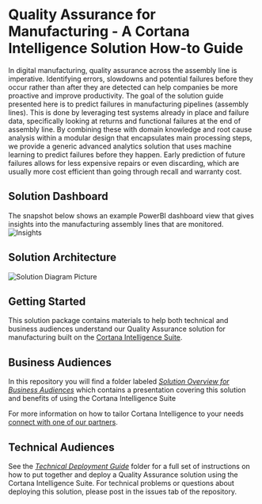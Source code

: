 # Quality Assurance for Manufacturing - A Cortana Intelligence Solution How-to Guide

In digital manufacturing, quality assurance across the assembly line is imperative. Identifying errors, slowdowns and potential failures before they occur rather than after they are detected can help companies be more proactive and improve productivity. The goal of the solution guide presented here is to predict failures in manufacturing pipelines (assembly lines).  This is done by leveraging test systems already in place and failure data, specifically looking at returns and functional failures at the end of assembly line. By combining these with domain knowledge and root cause analysis within a modular design that encapsulates main processing steps, we provide a generic advanced analytics solution that uses machine learning to predict failures before they happen. Early prediction of future failures allows for less expensive repairs or even discarding, which are usually more cost efficient than going through recall and warranty cost.

## Solution Dashboard
The snapshot below shows an example PowerBI dashboard view that gives insights into the manufacturing assembly lines that are monitored.
![Insights](https://cloud.githubusercontent.com/assets/9042064/20732304/23c67ee2-b65c-11e6-969a-0a8f81bf5963.PNG)

## Solution Architecture
![Solution Diagram Picture](https://cloud.githubusercontent.com/assets/16708375/20582452/2f4d4ff2-b1d9-11e6-97a4-105cb8150689.png)

## Getting Started

This solution package contains materials to help both technical and business audiences understand our Quality Assurance solution for manufacturing built on the [Cortana Intelligence Suite](https://www.microsoft.com/en-us/server-cloud/cortana-intelligence-suite/Overview.aspx).

## Business Audiences

In this repository you will find a folder labeled [*Solution Overview for Business Audiences*](https://github.com/Azure/cortana-intelligence-quality-assurance-manufacturing/blob/master/Solution%20Overview%20for%20Business%20Audiences) which contains a  presentation covering this solution and benefits of using the Cortana Intelligence Suite

For more information on how to tailor Cortana Intelligence to your needs [connect with one of our partners](http://aka.ms/CISFindPartner).

## Technical Audiences

See the [*Technical Deployment Guide*](https://github.com/Azure/cortana-intelligence-quality-assurance-manufacturing/tree/master/Technical%20Deployment%20Guide) folder for a full set of instructions on how to put together and deploy a Quality Assurance solution using the Cortana Intelligence Suite. For technical problems or questions about deploying this solution, please post in the issues tab of the repository.

